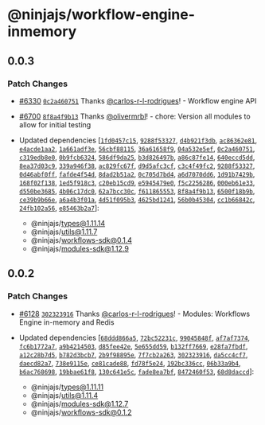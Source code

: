 # @ninjajs/workflow-engine-inmemory

## 0.0.3

### Patch Changes

- [#6330](https://github.com/ninjajs/ninja/pull/6330) [`0c2a460751`](https://github.com/ninjajs/ninja/commit/0c2a460751644021056d0f99d9b1fffe509fb7ab) Thanks [@carlos-r-l-rodrigues](https://github.com/carlos-r-l-rodrigues)! - Workflow engine API

- [#6700](https://github.com/ninjajs/ninja/pull/6700) [`8f8a4f9b13`](https://github.com/ninjajs/ninja/commit/8f8a4f9b1353087d98f6cc75346d43a7f49901a8) Thanks [@olivermrbl](https://github.com/olivermrbl)! - chore: Version all modules to allow for initial testing

- Updated dependencies [[`1fd0457c15`](https://github.com/ninjajs/ninja/commit/1fd0457c153b2ef7657c052878d8e5364e1b324a), [`9288f53327`](https://github.com/ninjajs/ninja/commit/9288f53327b8ce617af92ed8d14d9459cbfeb13c), [`d4b921f3db`](https://github.com/ninjajs/ninja/commit/d4b921f3dbe0a38f1565a8de759996c70798d58e), [`ac86362e81`](https://github.com/ninjajs/ninja/commit/ac86362e81d8523cb8e3dfad026fc94658513018), [`e4acde1aa2`](https://github.com/ninjajs/ninja/commit/e4acde1aa2eb57f07e6692fe8b61f728948b9a96), [`1a661adf3e`](https://github.com/ninjajs/ninja/commit/1a661adf3ef4991aa6e237dd894b6a5c47cd4aca), [`56cbf88115`](https://github.com/ninjajs/ninja/commit/56cbf88115994adea7037c3f2814f0c96af3cfc0), [`36a61658f9`](https://github.com/ninjajs/ninja/commit/36a61658f969a7b19c84a1e621ad1464927cafb1), [`04a532e5ef`](https://github.com/ninjajs/ninja/commit/04a532e5efabbf75b1e4155520b1da175b686ffc), [`0c2a460751`](https://github.com/ninjajs/ninja/commit/0c2a460751644021056d0f99d9b1fffe509fb7ab), [`c319edb8e0`](https://github.com/ninjajs/ninja/commit/c319edb8e0ecd13d086652147667916e5abab2d8), [`0b9fcb6324`](https://github.com/ninjajs/ninja/commit/0b9fcb6324eee9f2556c7e6317775fae93b12a47), [`586df9da25`](https://github.com/ninjajs/ninja/commit/586df9da250e492442769f5bac2f8b3de1d46f05), [`b3d826497b`](https://github.com/ninjajs/ninja/commit/b3d826497b3dae5e1b26b7924706c24fd5e87ca5), [`a86c87fe14`](https://github.com/ninjajs/ninja/commit/a86c87fe1442afce9285e39255914e01012b4449), [`640eccd5dd`](https://github.com/ninjajs/ninja/commit/640eccd5ddbb163e0f987ce6c772f1129c2e2632), [`8ea37d03c9`](https://github.com/ninjajs/ninja/commit/8ea37d03c914a5004a3e42770668b2d1f7f8f564), [`339a946f38`](https://github.com/ninjajs/ninja/commit/339a946f389033c21e05338f9dbf07d88e140533), [`ac829fc67f`](https://github.com/ninjajs/ninja/commit/ac829fc67f7495b08f28e55923c59f0fd6320311), [`d9d5afc3cf`](https://github.com/ninjajs/ninja/commit/d9d5afc3cfc29221d0e65bff7b78474a8fb8f31f), [`c3c4f49fc2`](https://github.com/ninjajs/ninja/commit/c3c4f49fc2126f950e69e291ca939ca88a15afd3), [`9288f53327`](https://github.com/ninjajs/ninja/commit/9288f53327b8ce617af92ed8d14d9459cbfeb13c), [`0d46abf0ff`](https://github.com/ninjajs/ninja/commit/0d46abf0ffa4c5e03bf7d2a9cdf1db828a76bea8), [`fafde4f54d`](https://github.com/ninjajs/ninja/commit/fafde4f54d3ef75a7d382e6cbf94e38b3deae99b), [`8dad2b51a2`](https://github.com/ninjajs/ninja/commit/8dad2b51a26c4c3c14a6c95f70424c8bef2ad63e), [`0c705d7bd4`](https://github.com/ninjajs/ninja/commit/0c705d7bd41a768c48017ae95b3c8414d96c6acb), [`a6d7070dd6`](https://github.com/ninjajs/ninja/commit/a6d7070dd669c21ea19d70434d42c2f8167dc309), [`1d91b7429b`](https://github.com/ninjajs/ninja/commit/1d91b7429beebd6f09d5027f7f7e1fe74ce3a8ff), [`168f02f138`](https://github.com/ninjajs/ninja/commit/168f02f138ad101e1013f2c8c3f8dc19de12accf), [`1ed5f918c3`](https://github.com/ninjajs/ninja/commit/1ed5f918c31794a70aca4a4e4cd83cf456593baa), [`c20eb15cd9`](https://github.com/ninjajs/ninja/commit/c20eb15cd9b1bd90c8d01f68eca6f0f181cd902d), [`e5945479e0`](https://github.com/ninjajs/ninja/commit/e5945479e091d9560ae3e7240306a31031ef4584), [`f5c2256286`](https://github.com/ninjajs/ninja/commit/f5c22562867f412040f8bc6c55ab5de3a3735e62), [`000eb61e33`](https://github.com/ninjajs/ninja/commit/000eb61e33e0302db95ee6ad1656ea9b430ed471), [`d550be3685`](https://github.com/ninjajs/ninja/commit/d550be3685423218d47a20c57a5e06758f4a961a), [`4b06c17dc0`](https://github.com/ninjajs/ninja/commit/4b06c17dc00dc9ed50898573aee704b84dd181b3), [`62a7bcc30c`](https://github.com/ninjajs/ninja/commit/62a7bcc30cbc7b234b2b51d7858439951a84edeb), [`f611865553`](https://github.com/ninjajs/ninja/commit/f611865553b1f6914bed58ef2eacdf5e929d60dc), [`8f8a4f9b13`](https://github.com/ninjajs/ninja/commit/8f8a4f9b1353087d98f6cc75346d43a7f49901a8), [`6500f18b9b`](https://github.com/ninjajs/ninja/commit/6500f18b9b80c5c9c473489e7e740d55dca74303), [`ce39b9b66e`](https://github.com/ninjajs/ninja/commit/ce39b9b66e8c277ec0691ea6d0a950003be09cc1), [`a6a4b3f01a`](https://github.com/ninjajs/ninja/commit/a6a4b3f01a6d2bd97b1580c59134279a1b033a5d), [`4d51f095b3`](https://github.com/ninjajs/ninja/commit/4d51f095b3f98f468cefb760512563f7b77bb9cf), [`4625bd1241`](https://github.com/ninjajs/ninja/commit/4625bd12416275b09c22cde4a09cb0f68df5d7c1), [`56b0b45304`](https://github.com/ninjajs/ninja/commit/56b0b4530401a6ec5aa155874d371e45bb388fe2), [`cc1b66842c`](https://github.com/ninjajs/ninja/commit/cc1b66842cbb37c6eab84e2d8b74844c214f38d7), [`24fb102a56`](https://github.com/ninjajs/ninja/commit/24fb102a564b1253d1f8b039bb1e435cc5312fbb), [`e85463b2a7`](https://github.com/ninjajs/ninja/commit/e85463b2a717751de2e21c39a4c745449b31affe)]:
  - @ninjajs/types@1.11.14
  - @ninjajs/utils@1.11.7
  - @ninjajs/workflows-sdk@0.1.4
  - @ninjajs/modules-sdk@1.12.9

## 0.0.2

### Patch Changes

- [#6128](https://github.com/ninjajs/ninja/pull/6128) [`302323916`](https://github.com/ninjajs/ninja/commit/302323916b6d8eaf571cd59b5fc92a913af207de) Thanks [@carlos-r-l-rodrigues](https://github.com/carlos-r-l-rodrigues)! - Modules: Workflows Engine in-memory and Redis

- Updated dependencies [[`68ddd866a5`](https://github.com/ninjajs/ninja/commit/68ddd866a5ff9414e2db5b80d75acc5e81948540), [`72bc52231c`](https://github.com/ninjajs/ninja/commit/72bc52231ca3a72fa6d197a248fe07a938ed0d85), [`99045848f`](https://github.com/ninjajs/ninja/commit/99045848fd3e863359c7878d9bc05271ed083a0e), [`af7af7374`](https://github.com/ninjajs/ninja/commit/af7af737455daa0f330840a9678e6339e519dfe6), [`fc6b1772a7`](https://github.com/ninjajs/ninja/commit/fc6b1772a71582bb48602c5cac7b2297e9d267a9), [`a9b4214503`](https://github.com/ninjajs/ninja/commit/a9b42145032ee88aa922a11fe03e777b140c68f4), [`d85fee42e`](https://github.com/ninjajs/ninja/commit/d85fee42ee7f661310584dfee5741d6c53b989bb), [`5e655dd59`](https://github.com/ninjajs/ninja/commit/5e655dd59bda4ffface28db38021ba71cae6de10), [`b132ff7669`](https://github.com/ninjajs/ninja/commit/b132ff76693148b3a06373c168e8dd5e02970757), [`e28fa7fbdf`](https://github.com/ninjajs/ninja/commit/e28fa7fbdf45c5b1fa19848db731132a0bf1757d), [`a12c28b7d5`](https://github.com/ninjajs/ninja/commit/a12c28b7d5faed733bebbb4963dff50b9c8a33bc), [`b782d3bcb7`](https://github.com/ninjajs/ninja/commit/b782d3bcb7e8088a962584b9a55200dd29c2161c), [`2b9f98895e`](https://github.com/ninjajs/ninja/commit/2b9f98895eaca255e01278674b11cd7cb69b388f), [`7f7cb2a263`](https://github.com/ninjajs/ninja/commit/7f7cb2a263c26baf540b05a40ab3732ffeb0c73c), [`302323916`](https://github.com/ninjajs/ninja/commit/302323916b6d8eaf571cd59b5fc92a913af207de), [`da5cc4cf7`](https://github.com/ninjajs/ninja/commit/da5cc4cf7f7f0ef40d409704a95b025ce95477f4), [`daecd82a7`](https://github.com/ninjajs/ninja/commit/daecd82a7cdf7315599f464999690414c20d6748), [`738e9115e`](https://github.com/ninjajs/ninja/commit/738e9115ec920d48bc52b8a690847e58c87ca28e), [`ce81cade88`](https://github.com/ninjajs/ninja/commit/ce81cade887659cefe9638e3c1c2807378191c62), [`fd78f5e24`](https://github.com/ninjajs/ninja/commit/fd78f5e24263f5e158c3b7d11fbf0a4436e9c17a), [`192bc336cc`](https://github.com/ninjajs/ninja/commit/192bc336cc2b6ec3820d94524c046dcd3c4ac7d9), [`06b33a9b4`](https://github.com/ninjajs/ninja/commit/06b33a9b4525b77b1b14b35b973209700945654e), [`b6ac768698`](https://github.com/ninjajs/ninja/commit/b6ac768698a3b49d0162cb49e628386f3352d034), [`19bbae61f8`](https://github.com/ninjajs/ninja/commit/19bbae61f8de1ac0ed574caff17b33e17705005a), [`130c641e5c`](https://github.com/ninjajs/ninja/commit/130c641e5c91cf831de64fb87aebbfdc4d23530d), [`fade8ea7bf`](https://github.com/ninjajs/ninja/commit/fade8ea7bf560343ecbde116d226ac44053cdb8e), [`8472460f53`](https://github.com/ninjajs/ninja/commit/8472460f533322cc4535199aa768ac163021bc79), [`68d8daccd`](https://github.com/ninjajs/ninja/commit/68d8daccd2a8508a13e211130e49017198b51fab)]:
  - @ninjajs/types@1.11.11
  - @ninjajs/utils@1.11.4
  - @ninjajs/modules-sdk@1.12.7
  - @ninjajs/workflows-sdk@0.1.2

